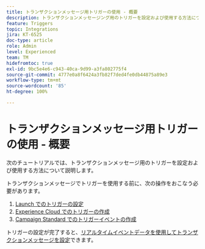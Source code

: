 ```yaml
---
title: トランザクションメッセージ用トリガーの使用 - 概要
description: トランザクションメッセージング用のトリガーを設定および使用する方法について説明します。
feature: Triggers
topic: Integrations
jira: KT-6525
doc-type: article
role: Admin
level: Experienced
team: TM
hidefromtoc: true
exl-id: 9bc5e4e6-c943-40ca-9d99-a3fa802775f4
source-git-commit: 4777e0a8f6424a3fb82f7ded4fe0db44875a89e3
workflow-type: tm+mt
source-wordcount: '85'
ht-degree: 100%

---
```


# トランザクションメッセージ用トリガーの使用 - 概要

次のチュートリアルでは、トランザクションメッセージ用のトリガーを設定および使用する方法について説明します。

トランザクションメッセージでトリガーを使用する前に、次の操作をおこなう必要があります。

1. [Launch でのトリガーの設定](/help/integrations/configure-launch-for-triggers.md)
2. [Experience Cloud でのトリガーの作成](/help/integrations/create-a-trigger-in-experience-cloud.md)
3. [Campaign Standard でのトリガーイベントの作成](/help/integrations/create-a-trigger-event.md)

トリガーの設定が完了すると、[リアルタイムイベントデータを使用してトランザクションメッセージを設定](/help/integrations/configure-transactional-messages-using-realtime-event-data.md)できます。
